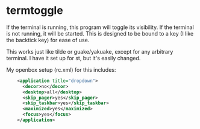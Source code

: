 # termtoggle

If the terminal is running, this program will toggle its visibility. If the terminal is not running, it will be started. This is designed to be bound to a key (I like the backtick key) for ease of use.

This works just like tilde or guake/yakuake, except for any arbitrary terminal.
I have it set up for st, but it's easily changed.

My openbox setup (rc.xml) for this includes:
```xml
    <application title="dropdown">
      <decor>no</decor>
      <desktop>all</desktop>
      <skip_pager>yes</skip_pager>
      <skip_taskbar>yes</skip_taskbar>
      <maximized>yes</maximized>
      <focus>yes</focus>
    </application>
```

